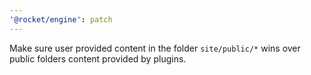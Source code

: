 ```yaml
---
'@rocket/engine': patch
---
```


Make sure user provided content in the folder `site/public/*` wins over public folders content provided by plugins.
